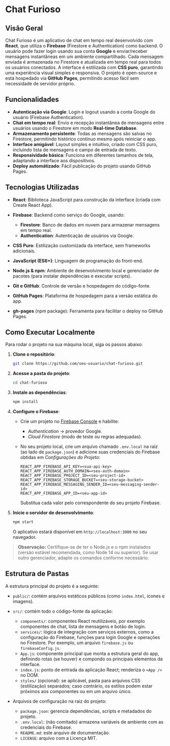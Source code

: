 
# Chat Furioso

## Visão Geral

Chat Furioso é um aplicativo de chat em tempo real desenvolvido com **React**, que utiliza o **Firebase** (Firestore e Authentication) como backend. O usuário pode fazer login usando sua conta **Google** e enviar/receber mensagens instantâneas em um ambiente compartilhado. Cada mensagem enviada é armazenada no Firestore e atualizada em tempo real para todos os usuários conectados. A interface é estilizada com **CSS puro**, garantindo uma experiência visual simples e responsiva. O projeto é open-source e está hospedado via **GitHub Pages**, permitindo acesso fácil sem necessidade de servidor próprio.

## Funcionalidades

* **Autenticação via Google**: Login e logout usando a conta Google do usuário (Firebase Authentication).
* **Chat em tempo real**: Envio e recepção instantânea de mensagens entre usuários usando o Firestore em modo **Real-time Database**.
* **Armazenamento persistente**: Todas as mensagens são salvas no Firestore, permitindo histórico contínuo mesmo após reiniciar o app.
* **Interface amigável**: Layout simples e intuitivo, criado com CSS puro, incluindo lista de mensagens e campo de entrada de texto.
* **Responsividade básica**: Funciona em diferentes tamanhos de tela, adaptando a interface aos dispositivos.
* **Deploy automátizado**: Fácil publicação do projeto usando GitHub Pages.

## Tecnologias Utilizadas

* **React**: Biblioteca JavaScript para construção da interface (criada com Create React App).
* **Firebase**: Backend como serviço do Google, usando:

  * **Firestore**: Banco de dados em nuvem para armazenar mensagens em tempo real.
  * **Authentication**: Autenticação de usuários via Google.
* **CSS Puro**: Estilização customizada da interface, sem frameworks adicionais.
* **JavaScript (ES6+)**: Linguagem de programação do front-end.
* **Node.js & npm**: Ambiente de desenvolvimento local e gerenciador de pacotes (para instalar dependências e executar scripts).
* **Git e GitHub**: Controle de versão e hospedagem do código-fonte.
* **GitHub Pages**: Plataforma de hospedagem para a versão estática do app.
* **gh-pages** (npm package): Ferramenta para facilitar o deploy no GitHub Pages.

## Como Executar Localmente

Para rodar o projeto na sua máquina local, siga os passos abaixo:

1. **Clone o repositório**:

   ```bash
   git clone https://github.com/seu-usuario/chat-furioso.git
   ```
2. **Acesse a pasta do projeto**:

   ```bash
   cd chat-furioso
   ```
3. **Instale as dependências**:

   ```bash
   npm install
   ```
4. **Configure o Firebase**:

   * Crie um projeto no [Firebase Console](https://console.firebase.google.com) e habilite:

     * *Authentication* → provedor Google.
     * *Cloud Firestore* (modo de teste ou regras adequadas).
   * No seu projeto local, crie um arquivo chamado `.env.local` na raiz (ao lado de `package.json`) e adicione suas credenciais do Firebase obtidas em *Configurações do Projeto*:

     ```env
     REACT_APP_FIREBASE_API_KEY=<sua-api-key>
     REACT_APP_FIREBASE_AUTH_DOMAIN=<seu-auth-domain>
     REACT_APP_FIREBASE_PROJECT_ID=<seu-project-id>
     REACT_APP_FIREBASE_STORAGE_BUCKET=<seu-storage-bucket>
     REACT_APP_FIREBASE_MESSAGING_SENDER_ID=<seu-messaging-sender-id>
     REACT_APP_FIREBASE_APP_ID=<seu-app-id>
     ```

     Substitua cada valor pelo correspondente do seu projeto Firebase.
5. **Inicie o servidor de desenvolvimento**:

   ```bash
   npm start
   ```

   O aplicativo estará disponível em `http://localhost:3000` no seu navegador.

> **Observação:** Certifique-se de ter o Node.js e o npm instalados (versão estável recomendada, como Node 14 ou superior). Se usar outro gerenciador, adapte os comandos conforme necessário.


## Estrutura de Pastas

A estrutura principal do projeto é a seguinte:

* `public/`: contém arquivos estáticos públicos (como `index.html`, ícones e imagens).
* `src/`: contém todo o código-fonte da aplicação:

  * `components/`: componentes React reutilizáveis, por exemplo componentes de chat, lista de mensagens e botão de login.
  * `services/`: lógica de integração com serviços externos, como a configuração do Firebase, funções para login Google e operações no Firestore. Por exemplo, um arquivo `firebase.js` ou `firebaseConfig.js`.
  * `App.js`: componente principal que monta a estrutura geral do app, definindo rotas (se houver) e compondo os principais elementos da interface.
  * `index.js`: ponto de entrada da aplicação React; renderiza o `<App />` no DOM.
  * `styles/` (opcional): se aplicável, pasta para arquivos CSS (estilização) separados; caso contrário, os estilos podem estar próximos aos componentes ou em um arquivo único.
* Arquivos de configuração na raiz do projeto:

  * `package.json`: gerencia dependências, scripts e metadados do projeto.
  * `.env.local`: (não comitado) armazena variáveis de ambiente com as credenciais do Firebase.
  * `README.md`: este arquivo de documentação.
  * `LICENSE`: arquivo com a Licença MIT.

